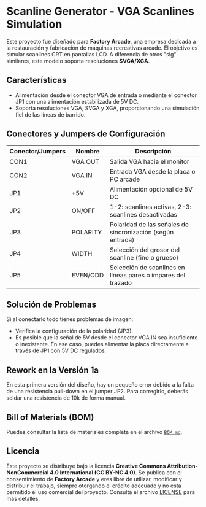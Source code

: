 # Scanline Generator - VGA Scanlines Simulation

Este proyecto fue diseñado para **Factory Arcade**, una empresa dedicada a la restauración y fabricación de máquinas recreativas arcade. El objetivo es simular scanlines CRT en pantallas LCD. A diferencia de otros "slg" similares, este modelo soporta resoluciones **SVGA/XGA**.

## Características

- Alimentación desde el conector VGA de entrada o mediante el conector JP1 con una alimentación estabilizada de 5V DC.
- Soporta resoluciones VGA, SVGA y XGA, proporcionando una simulación fiel de las líneas de barrido.
  
## Conectores y Jumpers de Configuración

| Conector/Jumpers | Nombre      | Descripción |
|------------------|-------------|-------------|
| CON1             | VGA OUT     | Salida VGA hacia el monitor |
| CON2             | VGA IN      | Entrada VGA desde la placa o PC arcade |
| JP1              | +5V         | Alimentación opcional de 5V DC |
| JP2              | ON/OFF      | 1-2: scanlines activas, 2-3: scanlines desactivadas |
| JP3              | POLARITY    | Polaridad de las señales de sincronización (según entrada) |
| JP4              | WIDTH       | Selección del grosor del scanline (fino o grueso) |
| JP5              | EVEN/ODD    | Selección de scanlines en líneas pares o impares del trazado |

## Solución de Problemas

Si al conectarlo todo tienes problemas de imagen:
- Verifica la configuración de la polaridad (JP3).
- Es posible que la señal de 5V desde el conector VGA IN sea insuficiente o inexistente. En ese caso, puedes alimentar la placa directamente a través de JP1 con 5V DC regulados.

## Rework en la Versión 1a

En esta primera versión del diseño, hay un pequeño error debido a la falta de una resistencia pull-down en el jumper JP2. Para corregirlo, deberás soldar una resistencia de 10k de forma manual.

## Bill of Materials (BOM)

Puedes consultar la lista de materiales completa en el archivo [`BOM.md`](./BOM.md).

## Licencia

Este proyecto se distribuye bajo la licencia **Creative Commons Attribution-NonCommercial 4.0 International (CC BY-NC 4.0)**. Se publica con el consentimiento de **Factory Arcade** y eres libre de utilizar, modificar y distribuir el trabajo, siempre otorgando el crédito adecuado y no está permitido el uso comercial del proyecto. Consulta el archivo [LICENSE](./LICENSE) para más detalles.
